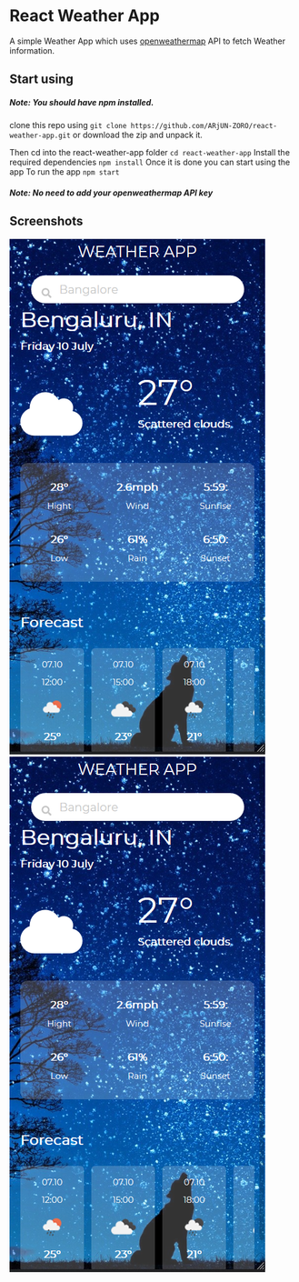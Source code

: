 # React Weather App

A simple Weather App which uses [openweathermap](http:/https://openweathermap.org// "openweathermap") API to fetch Weather information.

## Start using 
##### Note: You should have npm installed.
clone this repo using  `git clone https://github.com/ARjUN-ZORO/react-weather-app.git`
or
download the zip and unpack it.

Then cd into the react-weather-app folder `cd react-weather-app`
Install the required dependencies `npm install`
Once it is done you can start using the app
To run the app `npm start`
##### Note: No need to add your openweathermap API key

## Screenshots
![](https://github.com/ARjUN-ZORO/react-weather-app/blob/master/Screenshot.PNG)
![](https://github.com/ARjUN-ZORO/react-weather-app/blob/master/Screenshot.PNG)
